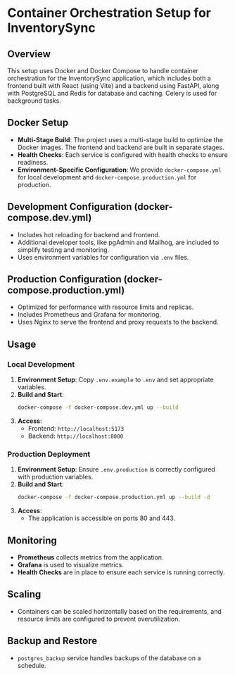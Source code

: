 # Container Orchestration Setup for InventorySync

## Overview
This setup uses Docker and Docker Compose to handle container orchestration for the InventorySync application, which includes both a frontend built with React (using Vite) and a backend using FastAPI, along with PostgreSQL and Redis for database and caching. Celery is used for background tasks.

## Docker Setup
- **Multi-Stage Build**: The project uses a multi-stage build to optimize the Docker images. The frontend and backend are built in separate stages.
- **Health Checks**: Each service is configured with health checks to ensure readiness.
- **Environment-Specific Configuration**: We provide `docker-compose.yml` for local development and `docker-compose.production.yml` for production.

## Development Configuration (docker-compose.dev.yml)
- Includes hot reloading for backend and frontend.
- Additional developer tools, like pgAdmin and Mailhog, are included to simplify testing and monitoring.
- Uses environment variables for configuration via `.env` files.

## Production Configuration (docker-compose.production.yml)
- Optimized for performance with resource limits and replicas.
- Includes Prometheus and Grafana for monitoring.
- Uses Nginx to serve the frontend and proxy requests to the backend.

## Usage
### Local Development
1. **Environment Setup**: Copy `.env.example` to `.env` and set appropriate variables.
2. **Build and Start**:
   ```bash
   docker-compose -f docker-compose.dev.yml up --build
   ```
3. **Access**:
   - Frontend: `http://localhost:5173`
   - Backend: `http://localhost:8000`

### Production Deployment
1. **Environment Setup**: Ensure `.env.production` is correctly configured with production variables.
2. **Build and Start**:
   ```bash
   docker-compose -f docker-compose.production.yml up --build -d
   ```
3. **Access**:
   - The application is accessible on ports 80 and 443.

## Monitoring
- **Prometheus** collects metrics from the application.
- **Grafana** is used to visualize metrics.
- **Health Checks** are in place to ensure each service is running correctly.

## Scaling
- Containers can be scaled horizontally based on the requirements, and resource limits are configured to prevent overutilization.

## Backup and Restore
- `postgres_backup` service handles backups of the database on a schedule.
